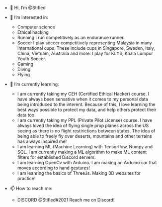 - 👋 Hi, I’m @Stifled


- 👀 I’m interested in:
  - Computer science
  - Ethical hacking
  - Running
      I run competitively as an endurance runner.
  - Soccer
      I play soccer competitively representing Malaysia in many international cups. These include cups in Singapore, Sweden, Italy, China, Vietnam, Australia and more.
      I play for KLYS, Kuala Lumpur Youth Soccer. 
  - Gaming
  - Diving
  - Flying

- 🌱 I’m currently learning:
  - I am currently taking my CEH (Certified Ethical Hacker) course.
      I have always been sensative when it comes to my personal data being introduced to the interent.
      Because of this, I love learning the best ways possible to protect my data, and help others protect their data too. 
  - I am currently taking my PPL (Private Pilot License) course.
      I have always loved the idea of flying single prop planes across the US seeing as there is no flight restirictions between states.
      The idea of being able to freely fly over deserts, mountains and other terrains has always inspired me!
  - I am learning ML (Machine Learning) with Tensorflow, Numpy and SQL. 
      I am currently making a ML algorithm to make ML content filters for established Discord servers. 
  - I am learning OpenCv with Arduino.
      I am making an Arduino car that moves according to hand gestures!
  - I am leanring the basics of ThreeJs.
      Making 3D websites for practice!
  
- 📫 How to reach me:
  - DISCORD @Stifled#2021
      Reach me on Discord!
